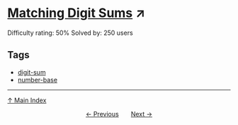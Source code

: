 # [Matching Digit Sums](https://projecteuler.net/problem=676) ↗️

Difficulty rating: 50%
Solved by: 250 users
## Tags

- [digit-sum](../tags/digit-sum.md)
- [number-base](../tags/number-base.md)



---

[↑ Main Index](../README.md)


<div align=center><a href='675.md'>← Previous</a> &nbsp;&nbsp; &nbsp;&nbsp;  <a href='677.md'>Next →</a></div>
